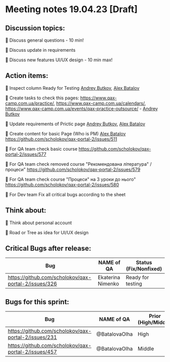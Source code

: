 # Meeting notes 19.04.23 [Draft] 

## Discussion topics: 

:black_square_button: Discuss general questions - 10 min!

:black_square_button: Discuss update in requirements 

:black_square_button: Discuss new features UI/UX design - 10 min max!  

## Action items:

:black_square_button: Inspect column Ready for Testing [Andrey Butkov](https://github.com/ButKoff), [Alex Batalov](https://github.com/ABatalov)  

:black_square_button: Create tasks to check this pages: https://www.qax-camp.com.ua/practice/, https://www.qax-camp.com.ua/calendars/, https://www.qax-camp.com.ua/events/qax-practice-outsource/ - [Andrey Butkov](https://github.com/ButKoff) 

:black_square_button: Update requirements of Prictic page [Andrey Butkov](https://github.com/ButKoff), [Alex Batalov](https://github.com/ABatalov)  

:black_square_button: Create content for basic Page (Who is PM)  [Alex Batalov](https://github.com/ABatalov) https://github.com/scholokov/qax-portal-2/issues/511

:black_square_button: For QA team check basic course https://github.com/scholokov/qax-portal-2/issues/577 

:black_square_button: For QA team check removed course "Рекомендована література" / процеси" https://github.com/scholokov/qax-portal-2/issues/579 

:black_square_button: For QA team check course "Процеси" на 3 уроки до нього" https://github.com/scholokov/qax-portal-2/issues/580 

:black_square_button: For Dev team Fix all critical bugs according to the sheet  

## Think about:  

:black_square_button: Think about personal account 

:black_square_button: Road or Tree as idea for UI/UX design   


## Critical Bugs after release:  

| Bug                |   NAME of QA   | Status (Fix/Nonfixed) |
|--------------------|----------------|----------| 
|https://github.com/scholokov/qax-portal-2/issues/326| Ekaterina Nimenko | Ready for testing |

## Bugs for this sprint: 
| Bug                |   NAME of QA   | Prior (High/Middle)|Status  |
|--------------------|----------------|----------| -------------|
| https://github.com/scholokov/qax-portal-2/issues/231|@BatalovaOlha| High    | Ready for documentation|
| https://github.com/scholokov/qax-portal-2/issues/457|@BatalovaOlha| Middle  | Ready for documentation |
